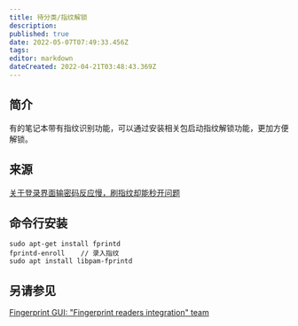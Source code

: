 ```yaml
---
title: 待分类/指纹解锁
description: 
published: true
date: 2022-05-07T07:49:33.456Z
tags: 
editor: markdown
dateCreated: 2022-04-21T03:48:43.369Z
---
```


## 简介

有的笔记本带有指纹识别功能，可以通过安装相关包启动指纹解锁功能，更加方便解锁。

## 来源

[关于登录界面输密码反应慢，刷指纹却能秒开问题](https://bbs.deepin.org/forum.php?mod=viewthread&tid=135856)

## 命令行安装

```
sudo apt-get install fprintd
fprintd-enroll    // 录入指纹
sudo apt install libpam-fprintd
```

## 另请参见

[Fingerprint GUI: "Fingerprint readers integration" team](https://launchpad.net/~fingerprint/+archive/ubuntu/fingerprint-gui)
